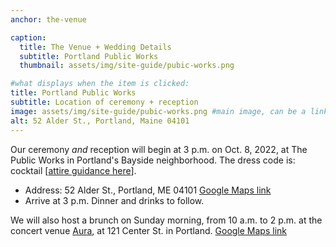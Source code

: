 ```yaml
---
anchor: the-venue

caption:
  title: The Venue + Wedding Details
  subtitle: Portland Public Works
  thumbnail: assets/img/site-guide/pubic-works.png

#what displays when the item is clicked:
title: Portland Public Works
subtitle: Location of ceremony + reception
image: assets/img/site-guide/pubic-works.png #main image, can be a link or a file in assets/img/portfolio
alt: 52 Alder St., Portland, Maine 04101
---
```

Our ceremony _and_ reception will begin at 3 p.m. on Oct. 8, 2022, at The Public Works in Portland's Bayside neighborhood. The dress code is: cocktail [[attire guidance here](https://www.masterclass.com/articles/how-to-dress-for-a-cocktail-party#when-to-wear-cocktail-attire)].

* Address: 52 Alder St., Portland, ME 04101 [Google Maps link](https://g.page/thepublicworksmaine?share)
* Arrive at 3 p.m. Dinner and drinks to follow.

We will also host a brunch on Sunday morning, from 10 a.m. to 2 p.m. at the concert venue [Aura](https://auramaine.com/), at 121 Center St. in Portland. [Google Maps link](https://goo.gl/maps/9HFh73KYxYwXCtdH6)
